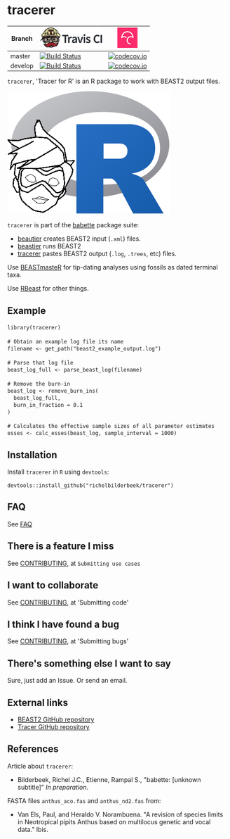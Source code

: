 # tracerer

Branch|[![Travis CI logo](pics/TravisCI.png)](https://travis-ci.org)|[![Codecov logo](pics/Codecov.png)](https://www.codecov.io)
---|---|---
master|[![Build Status](https://travis-ci.org/richelbilderbeek/tracerer.svg?branch=master)](https://travis-ci.org/richelbilderbeek/tracerer)|[![codecov.io](https://codecov.io/github/richelbilderbeek/tracerer/coverage.svg?branch=master)](https://codecov.io/github/richelbilderbeek/tracerer/branch/master)
develop|[![Build Status](https://travis-ci.org/richelbilderbeek/tracerer.svg?branch=develop)](https://travis-ci.org/richelbilderbeek/tracerer)|[![codecov.io](https://codecov.io/github/richelbilderbeek/tracerer/coverage.svg?branch=develop)](https://codecov.io/github/richelbilderbeek/tracerer/branch/develop)

`tracerer`, 'Tracer for R' is an R package 
to work with BEAST2 output files. 

![tracerer logo](pics/tracerer_logo.png)

`tracerer` is part of the [babette](https://github.com/richelbilderbeek/babette) package suite:

 * [beautier](https://github.com/richelbilderbeek/beautier) creates BEAST2 input (`.xml`) files.
 * [beastier](https://github.com/richelbilderbeek/beastier) runs BEAST2
 * [tracerer](https://github.com/richelbilderbeek/tracerer) pastes BEAST2 output (`.log`, `.trees`, etc) files.

Use [BEASTmasteR](https://github.com/nmatzke/BEASTmasteR) for tip-dating analyses using fossils as dated terminal taxa.

Use [RBeast](https://github.com/beast-dev/RBeast) for other things.

## Example

```
library(tracerer)

# Obtain an example log file its name
filename <- get_path("beast2_example_output.log")

# Parse that log file
beast_log_full <- parse_beast_log(filename)

# Remove the burn-in
beast_log <- remove_burn_ins(
  beast_log_full,
  burn_in_fraction = 0.1
)

# Calculates the effective sample sizes of all parameter estimates
esses <- calc_esses(beast_log, sample_interval = 1000)
```

## Installation

Install `tracerer` in `R` using `devtools`:

```{r}
devtools::install_github("richelbilderbeek/tracerer")
```

## FAQ

See [FAQ](faq.md)

## There is a feature I miss

See [CONTRIBUTING](CONTRIBUTING.md), at `Submitting use cases`

## I want to collaborate

See [CONTRIBUTING](CONTRIBUTING.md), at 'Submitting code'

## I think I have found a bug

See [CONTRIBUTING](CONTRIBUTING.md), at 'Submitting bugs' 

## There's something else I want to say

Sure, just add an Issue. Or send an email.

## External links

 * [BEAST2 GitHub repository](https://github.com/CompEvol/beast2)
 * [Tracer GitHub repository](https://github.com/beast-dev/tracer)

## References

Article about `tracerer`:

 * Bilderbeek, Richel J.C., Etienne, Rampal S., "babette: [unknown subtitle]" *In preparation*.

FASTA files `anthus_aco.fas` and `anthus_nd2.fas` from:
 
 * Van Els, Paul, and Heraldo V. Norambuena. "A revision of species limits in Neotropical pipits Anthus based on multilocus genetic and vocal data." Ibis.

